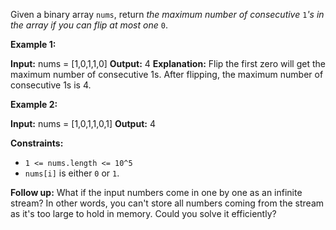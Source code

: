 
Given a binary array  `nums`, return  _the maximum number of consecutive_ `1`_'s in the array if you can flip at most one_  `0`.

**Example 1:**

**Input:** nums = [1,0,1,1,0]
**Output:** 4
**Explanation:** Flip the first zero will get the maximum number of consecutive 1s. After flipping, the maximum number of consecutive 1s is 4.

**Example 2:**

**Input:** nums = [1,0,1,1,0,1]
**Output:** 4

**Constraints:**

-   `1 <= nums.length <= 10^5`
-   `nums[i]`  is either  `0`  or  `1`.

**Follow up:**  What if the input numbers come in one by one as an infinite stream? In other words, you can't store all numbers coming from the stream as it's too large to hold in memory. Could you solve it efficiently?